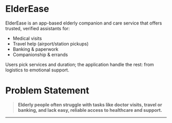 # ElderEase

ElderEase is an app-based elderly companion and care service that offers trusted, verified assistants for:
 - Medical visits
 - Travel help (airport/station pickups)
 - Banking & paperwork
 - Companionship & errands

Users pick services and duration; the application handle the rest: from logistics to emotional support.


# Problem Statement

> **Elderly people often struggle with tasks like doctor visits, travel or banking, and lack easy, reliable access to healthcare and support.**

---


